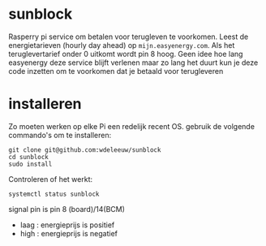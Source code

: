 # sunblock

Rasperry pi service om betalen voor terugleven te voorkomen.  Leest de energietarieven (hourly day ahead) op `mijn.easyenergy.com`.  Als het teruglevertarief onder 0 uitkomt wordt pin 8 hoog.  Geen idee hoe lang easyenergy deze service blijft verlenen maar zo lang het duurt kun je deze code inzetten om te voorkomen dat je betaald voor terugleveren

# installeren
Zo moeten werken op elke Pi een redelijk recent OS. 
gebruik de volgende commando's om te installeren:  

```
git clone git@github.com:wdeleeuw/sunblock
cd sunblock
sudo install
```

Controleren of het werkt: 

```
systemctl status sunblock 
```

signal pin is pin 8 (board)/14(BCM) 
 *  laag : energieprijs is positief
 *  high : energieprijs is negatief
